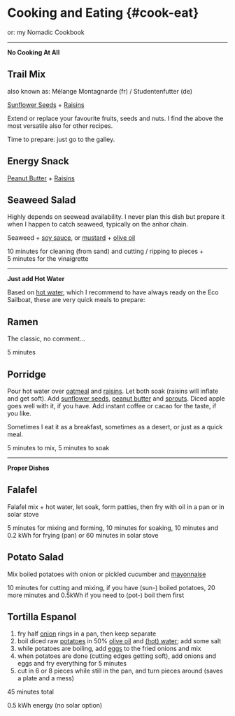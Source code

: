 # Cooking and Eating {#cook-eat}

or: my Nomadic Cookbook

- - -

**No Cooking At All**

## Trail Mix 

also known as: Mélange Montagnarde (fr) / Studentenfutter (de)

[Sunflower Seeds](#sunflower-seeds) + [Raisins](#raisins)

Extend or replace your favourite fruits, seeds and nuts. I find the above the most versatile also for other recipes.

Time to prepare: just go to the galley.

## Energy Snack

[Peanut Butter](#peanut-butter) + [Raisins](#raisins)


## Seaweed Salad

Highly depends on seewead availability. I never plan this dish but prepare it when I happen to catch seaweed, typically on the anhor chain.

Seaweed + [soy sauce](#soy-sauce), or [mustard](#mustard) + [olive oil](#olive-oil)

10 minutes for cleaning (from sand) and cutting / ripping to pieces +  
5 minutes for the vinaigrette

- - -

**Just add Hot Water**

Based on [hot water](#hot-water), which I recommend to have always ready on the Eco Sailboat, these are very quick meals to prepare:

## Ramen

The classic, no comment...

5 minutes

## Porridge

Pour hot water over [oatmeal](#oatmeal) and [raisins](#raisins). Let both soak (raisins will inflate and get soft). Add [sunflower seeds](#sunflower-seeds), [peanut butter](#peanut-butter) and [sprouts](#sprouts). Diced apple goes well with it, if you have. Add instant coffee or cacao for the taste, if you like.

Sometimes I eat it as a breakfast, sometimes as a desert, or just as a quick meal.

5 minutes to mix,
5 minutes to soak

- - -

**Proper Dishes**

## Falafel

Falafel mix + hot water, let soak, form patties, then fry with oil in a pan or in solar stove

5 minutes for mixing and forming,
10 minutes for soaking,
10 minutes and 0.2 kWh for frying (pan) or 60 minutes in solar stove

## Potato Salad

Mix boiled potatoes with onion or pickled cucumber and [mayonnaise](#mayonnaise)

10 minutes for cutting and mixing, if you have (sun-) boiled potatoes,
20 more minutes and 0.5kWh if you need to (pot-) boil them first

## Tortilla Espanol

1. fry half [onion](#onions) rings in a pan, then keep separate
1. boil diced raw [potatoes](#potatoes) in 50% [olive oil](#olice-oil) and [(hot) water](#hot-water); add some salt
1. while potatoes are boiling, add [eggs](#eggs) to the fried onions and mix
1. when potatoes are done (cutting edges getting soft), add onions and eggs and fry everything for 5 minutes
1. cut in 6 or 8 pieces while still in the pan, and turn pieces around (saves a plate and a mess)

45 minutes total

0.5 kWh energy (no solar option)
